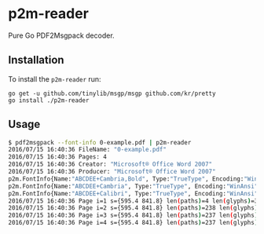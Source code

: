 p2m-reader
==========

Pure Go PDF2Msgpack decoder.


Installation
------------

To install the `p2m-reader` run:

    go get -u github.com/tinylib/msgp/msgp github.com/kr/pretty
    go install ./p2m-reader


Usage
-----

```sh
$ pdf2msgpack --font-info 0-example.pdf | p2m-reader
2016/07/15 16:40:36 FileName: "0-example.pdf"
2016/07/15 16:40:36 Pages: 4
2016/07/15 16:40:36 Creator: "Microsoft® Office Word 2007"
2016/07/15 16:40:36 Producer: "Microsoft® Office Word 2007"
p2m.FontInfo{Name:"ABCDEE+Cambria,Bold", Type:"TrueType", Encoding:"WinAnsi", Embedded:true, Subset:true, ToUnicode:false}
p2m.FontInfo{Name:"ABCDEE+Cambria", Type:"TrueType", Encoding:"WinAnsi", Embedded:true, Subset:true, ToUnicode:false}
p2m.FontInfo{Name:"ABCDEE+Calibri", Type:"TrueType", Encoding:"WinAnsi", Embedded:true, Subset:true, ToUnicode:false}
2016/07/15 16:40:36 Page i=1 s={595.4 841.8} len(paths)=4 len(glyphs)=34
2016/07/15 16:40:36 Page i=2 s={595.4 841.8} len(paths)=238 len(glyphs)=300
2016/07/15 16:40:36 Page i=3 s={595.4 841.8} len(paths)=237 len(glyphs)=301
2016/07/15 16:40:36 Page i=4 s={595.4 841.8} len(paths)=237 len(glyphs)=306
```
